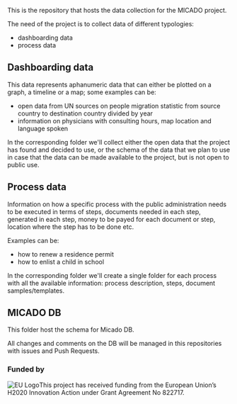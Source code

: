 This is the repository that hosts the data collection for the MICADO project.

The need of the project is to collect data of different typologies:
* dashboarding data
* process data

## Dashboarding data
This data represents aphanumeric data that can either be plotted on a graph, a timeline or a map; some examples can be: 
* open data from UN sources on people migration statistic from source country to destination country divided by year
* information on physicians with consulting hours, map location and language spoken

In the corresponding folder we'll collect either the open data that the project has found and decided to use, or the schema of the data that we plan to use in case that the data can be made available to the project, but is not open to public use.

## Process data
Information on how a specific process with the public administration needs to be executed in terms of steps, documents needed in each step, generated in each step, money to be payed for each document or step, location where the step has to be done etc.

Examples can be:
* how to renew a residence permit
* how to enlist a child in school

In the corresponding folder we'll create a single folder for each process with all the available information: process description, steps, document samples/templates.

## MICADO DB
This folder host the schema for Micado DB.

All changes and comments on the DB will be managed in this repositories with issues and Push Requests.

### Funded by

![EU Logo](https://github.com/micado-eu/MICADO/blob/master/img/Flag_of_Europe.svg_.png)This project has received funding from the European Union’s H2020 Innovation Action under Grant Agreement No 822717.
